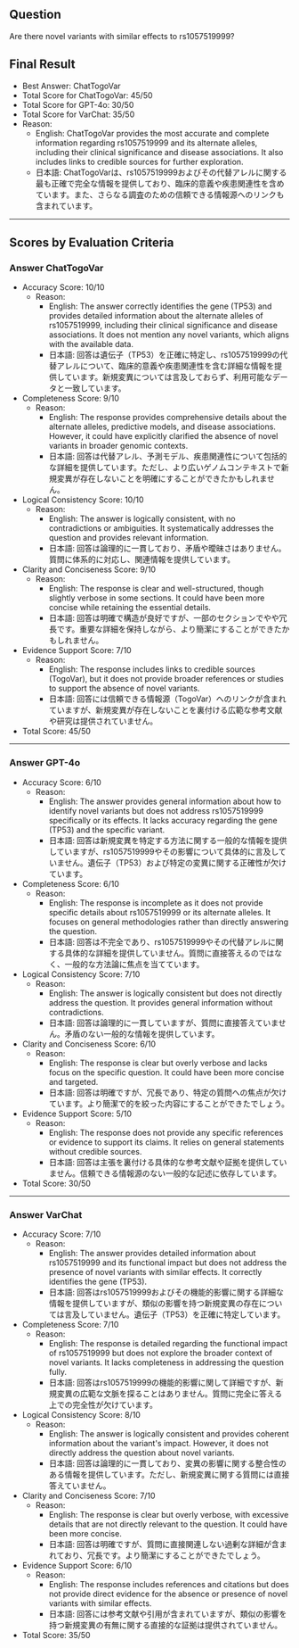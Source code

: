 ## Question

Are there novel variants with similar effects to rs1057519999?

## Final Result

- Best Answer: ChatTogoVar
- Total Score for ChatTogoVar: 45/50
- Total Score for GPT-4o: 30/50
- Total Score for VarChat: 35/50
- Reason:
  - English: ChatTogoVar provides the most accurate and complete information regarding rs1057519999 and its alternate alleles, including their clinical significance and disease associations. It also includes links to credible sources for further exploration.
  - 日本語: ChatTogoVarは、rs1057519999およびその代替アレルに関する最も正確で完全な情報を提供しており、臨床的意義や疾患関連性を含めています。また、さらなる調査のための信頼できる情報源へのリンクも含まれています。

---

## Scores by Evaluation Criteria

### Answer ChatTogoVar
- Accuracy Score: 10/10
  - Reason: 
    - English: The answer correctly identifies the gene (TP53) and provides detailed information about the alternate alleles of rs1057519999, including their clinical significance and disease associations. It does not mention any novel variants, which aligns with the available data.
    - 日本語: 回答は遺伝子（TP53）を正確に特定し、rs1057519999の代替アレルについて、臨床的意義や疾患関連性を含む詳細な情報を提供しています。新規変異については言及しておらず、利用可能なデータと一致しています。
- Completeness Score: 9/10
  - Reason: 
    - English: The response provides comprehensive details about the alternate alleles, predictive models, and disease associations. However, it could have explicitly clarified the absence of novel variants in broader genomic contexts.
    - 日本語: 回答は代替アレル、予測モデル、疾患関連性について包括的な詳細を提供しています。ただし、より広いゲノムコンテキストで新規変異が存在しないことを明確にすることができたかもしれません。
- Logical Consistency Score: 10/10
  - Reason: 
    - English: The answer is logically consistent, with no contradictions or ambiguities. It systematically addresses the question and provides relevant information.
    - 日本語: 回答は論理的に一貫しており、矛盾や曖昧さはありません。質問に体系的に対応し、関連情報を提供しています。
- Clarity and Conciseness Score: 9/10
  - Reason: 
    - English: The response is clear and well-structured, though slightly verbose in some sections. It could have been more concise while retaining the essential details.
    - 日本語: 回答は明確で構造が良好ですが、一部のセクションでやや冗長です。重要な詳細を保持しながら、より簡潔にすることができたかもしれません。
- Evidence Support Score: 7/10
  - Reason: 
    - English: The response includes links to credible sources (TogoVar), but it does not provide broader references or studies to support the absence of novel variants.
    - 日本語: 回答には信頼できる情報源（TogoVar）へのリンクが含まれていますが、新規変異が存在しないことを裏付ける広範な参考文献や研究は提供されていません。
- Total Score: 45/50

---

### Answer GPT-4o
- Accuracy Score: 6/10
  - Reason: 
    - English: The answer provides general information about how to identify novel variants but does not address rs1057519999 specifically or its effects. It lacks accuracy regarding the gene (TP53) and the specific variant.
    - 日本語: 回答は新規変異を特定する方法に関する一般的な情報を提供していますが、rs1057519999やその影響について具体的に言及していません。遺伝子（TP53）および特定の変異に関する正確性が欠けています。
- Completeness Score: 6/10
  - Reason: 
    - English: The response is incomplete as it does not provide specific details about rs1057519999 or its alternate alleles. It focuses on general methodologies rather than directly answering the question.
    - 日本語: 回答は不完全であり、rs1057519999やその代替アレルに関する具体的な詳細を提供していません。質問に直接答えるのではなく、一般的な方法論に焦点を当てています。
- Logical Consistency Score: 7/10
  - Reason: 
    - English: The answer is logically consistent but does not directly address the question. It provides general information without contradictions.
    - 日本語: 回答は論理的に一貫していますが、質問に直接答えていません。矛盾のない一般的な情報を提供しています。
- Clarity and Conciseness Score: 6/10
  - Reason: 
    - English: The response is clear but overly verbose and lacks focus on the specific question. It could have been more concise and targeted.
    - 日本語: 回答は明確ですが、冗長であり、特定の質問への焦点が欠けています。より簡潔で的を絞った内容にすることができたでしょう。
- Evidence Support Score: 5/10
  - Reason: 
    - English: The response does not provide any specific references or evidence to support its claims. It relies on general statements without credible sources.
    - 日本語: 回答は主張を裏付ける具体的な参考文献や証拠を提供していません。信頼できる情報源のない一般的な記述に依存しています。
- Total Score: 30/50

---

### Answer VarChat
- Accuracy Score: 7/10
  - Reason: 
    - English: The answer provides detailed information about rs1057519999 and its functional impact but does not address the presence of novel variants with similar effects. It correctly identifies the gene (TP53).
    - 日本語: 回答はrs1057519999およびその機能的影響に関する詳細な情報を提供していますが、類似の影響を持つ新規変異の存在については言及していません。遺伝子（TP53）を正確に特定しています。
- Completeness Score: 7/10
  - Reason: 
    - English: The response is detailed regarding the functional impact of rs1057519999 but does not explore the broader context of novel variants. It lacks completeness in addressing the question fully.
    - 日本語: 回答はrs1057519999の機能的影響に関して詳細ですが、新規変異の広範な文脈を探ることはありません。質問に完全に答える上での完全性が欠けています。
- Logical Consistency Score: 8/10
  - Reason: 
    - English: The answer is logically consistent and provides coherent information about the variant's impact. However, it does not directly address the question about novel variants.
    - 日本語: 回答は論理的に一貫しており、変異の影響に関する整合性のある情報を提供しています。ただし、新規変異に関する質問には直接答えていません。
- Clarity and Conciseness Score: 7/10
  - Reason: 
    - English: The response is clear but overly verbose, with excessive details that are not directly relevant to the question. It could have been more concise.
    - 日本語: 回答は明確ですが、質問に直接関連しない過剰な詳細が含まれており、冗長です。より簡潔にすることができたでしょう。
- Evidence Support Score: 6/10
  - Reason: 
    - English: The response includes references and citations but does not provide direct evidence for the absence or presence of novel variants with similar effects.
    - 日本語: 回答には参考文献や引用が含まれていますが、類似の影響を持つ新規変異の有無に関する直接的な証拠は提供されていません。
- Total Score: 35/50
